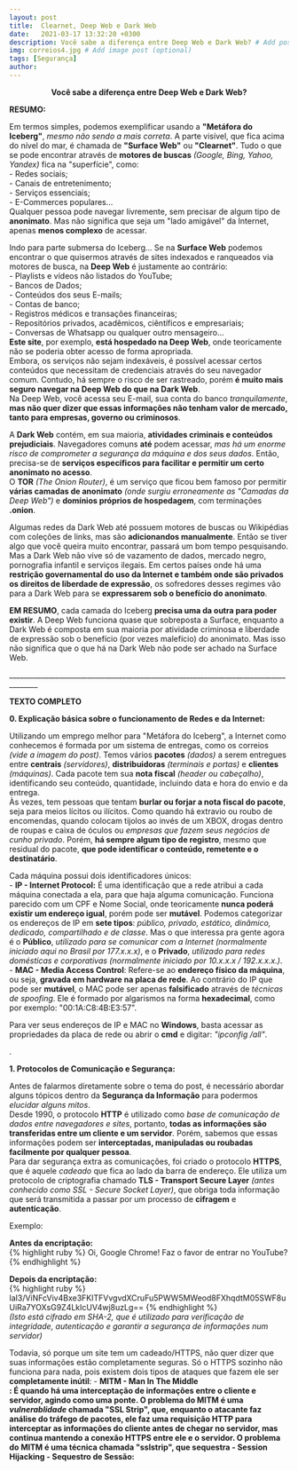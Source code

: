 ```yaml
---
layout: post
title:  Clearnet, Deep Web e Dark Web
date:   2021-03-17 13:32:20 +0300
description: Você sabe a diferença entre Deep Web e Dark Web? # Add post description (optional)
img: correios4.jpg # Add image post (optional)
tags: [Segurança]
author:
---
```

<center><strong>Você sabe a diferença entre Deep Web e Dark Web?</strong></center> 

<p><strong>RESUMO:</strong></p>
<p>Em termos simples, podemos exemplificar usando a <b>"Metáfora do Iceberg"</b>, <i>mesmo não sendo a mais correta</i>. A parte visível, que fica acima do nível do mar, é chamada de <b>"Surface Web"</b> ou <b>"Clearnet"</b>. Tudo o que se pode encontrar através de <b>motores de buscas</b> <i>(Google, Bing, Yahoo, Yandex)</i> fica na "superfície", como:<br>
- Redes sociais;<br>
- Canais de entretenimento;<br> 
- Serviços essenciais;<br>
- E-Commerces populares...<br>
Qualquer pessoa pode navegar livremente, sem precisar de algum tipo de <b>anonimato</b>. Mas não significa que seja um "lado amigável" da Internet, apenas <b>menos complexo</b> de acessar.</p>

<p>Indo para parte submersa do Iceberg... Se na <b>Surface Web</b> podemos encontrar o que quisermos através de sites indexados e ranqueados via motores de busca, na <b>Deep Web</b> é justamente ao contrário:<br>
- Playlists e vídeos não listados do YouTube;<br>
- Bancos de Dados;<br>
- Conteúdos dos seus E-mails;<br> 
- Contas de banco;<br>
- Registros médicos e transações financeiras;<br>
- Repositórios privados, acadêmicos, ciêntíficos e empresariais;<br> 
- Conversas de Whatsapp ou qualquer outro mensageiro...<br>
<b>Este site</b>, por exemplo, <b>está hospedado na Deep Web</b>, onde teoricamente não se poderia obter acesso de forma apropriada.<br>
Embora, os serviços não sejam indexáveis, é possível acessar certos conteúdos que necessitam de credenciais através do seu navegador comum. Contudo, há sempre o risco de ser rastreado, porém <b>é muito mais seguro navegar na Deep Web do que na Dark Web</b>.<br>
Na Deep Web, você acessa seu E-mail, sua conta do banco <i>tranquilamente</i>, <b>mas não quer dizer que essas informações não tenham valor de mercado, tanto para empresas, governo ou criminosos</b>.</p>

<p>A <b>Dark Web</b> contém, em sua maioria, <b>atividades criminais e conteúdos prejudiciais</b>. Navegadores comuns <b>até</b> podem acessar, <i>mas há um enorme risco de comprometer a segurança da máquina e dos seus dados</i>. Então, precisa-se de <b>serviços específicos para facilitar e permitir um certo anonimato no acesso</b>.<br>
O <b>TOR</b> <i>(The Onion Router)</i>, é um serviço que ficou bem famoso por permitir <b>várias camadas de anonimato</b> <i>(onde surgiu erroneamente as "Camadas da Deep Web")</i> e <b>domínios próprios de hospedagem</b>, com terminações <b>.onion</b>.</p>

<p>Algumas redes da Dark Web até possuem motores de buscas ou Wikipédias com coleções de links, mas são <b>adicionandos manualmente</b>. Então se tiver algo que você queira muito encontrar, passará um bom tempo pesquisando.<br>   
Mas a Dark Web não vive só de vazamento de dados, mercado negro, pornografia infantil e serviços ilegais. Em certos países onde há uma <b>restrição governamental do uso da Internet e também onde são privados os direitos de liberdade de expressão</b>, os sofredores desses regimes vão para a Dark Web para se <b>expressarem sob o benefício do anonimato</b>.</p>

<p><b>EM RESUMO</b>, cada camada do Iceberg <b>precisa uma da outra para poder existir</b>. A Deep Web funciona quase que sobreposta a Surface, enquanto a Dark Web é composta em sua maioria por atividade criminosa e liberdade de expressão sob o benefício (por vezes malefício) do anonimato. Mas isso não significa que o que há na Dark Web não pode ser achado na Surface Web.<br>

<p>______________________________________________________________________________________</p>

<p><strong>TEXTO COMPLETO</strong></p>
<p><b>0. Explicação básica sobre o funcionamento de Redes e da Internet:</b></p>
<p> Utilizando um emprego melhor para "Metáfora do Iceberg", a Internet como conhecemos é formada por um sistema de entregas, como os correios <i>(vide a imagem do post)</i>. Temos vários <b>pacotes</b> <i>(dados)</i> a serem entregues entre <b>centrais</b> <i>(servidores)</i>, <b>distribuidoras</b> <i>(terminais e portas)</i> e <b>clientes</b> <i>(máquinas)</i>. Cada pacote tem sua <b>nota fiscal</b> <i>(header ou cabeçalho)</i>, identificando seu conteúdo, quantidade, incluindo data e hora do envio e da entrega.<br>
Às vezes, tem pessoas que tentam <b>burlar ou forjar a nota fiscal do pacote</b>, seja para meios lícitos ou ilícitos. Como quando há extravio ou roubo de encomendas, quando colocam tijolos ao invés de um XBOX, drogas dentro de roupas e caixa de óculos ou <i>empresas que fazem seus negócios de cunho privado</i>. Porém, <b>há sempre algum tipo de registro</b>, mesmo que residual do pacote, <b>que pode identificar o conteúdo, remetente e o destinatário</b>.</p>
<p>Cada máquina possui dois identificadores únicos:<br>
- <b>IP - Internet Protocol:</b> É uma identificação que a rede atribui a cada máquina conectada a ela, para que haja alguma comunicação. Funciona parecido com um CPF e Nome Social</b>, onde teoricamente <b>nunca poderá existir um endereço igual</b>, porém pode ser <b>mutável</b>. Podemos categorizar os endereços de IP em <b>sete tipos</b>: <i>público, privado, estático, dinâmico, dedicado, compartilhado e de classe</i>. Mas o que interessa pra gente agora é o <b>Público</b>, <i>utilizado para se comunicar com a Internet (normalmente iniciado aqui no Brasil por 177.x.x.x)</i>, e o <b>Privado</b>, <i>utilizado para redes domésticas e corporativas (normalmente iniciado por 10.x.x.x / 192.x.x.x.)</i>.<br>
- <b>MAC - Media Access Control</b>: Refere-se ao <b>endereço físico da máquina</b>, ou seja, <b>gravada em hardware na placa de rede</b>. Ao contrário do IP que pode ser <b>mutável</b>, o MAC pode ser apenas <b>falsificado</b> através de <i>técnicas de spoofing</i>. Ele é formado por algarismos na forma <b>hexadecimal</b>, como por exemplo: "00:1A:C8:4B:E3:57".</p>

<p>Para ver seus endereços de IP e MAC no <b>Windows</b>, basta acessar as propriedades da placa de rede ou abrir o <b>cmd</b> e digitar: <i>"ipconfig /all"</i>.</p>
<p>.</p>
<p><b>1. Protocolos de Comunicação e Segurança:</b>
<p>Antes de falarmos diretamente sobre o tema do post, é necessário abordar alguns tópicos dentro da <b>Segurança da Informação</b> para podermos <i>elucidar alguns mitos</i>.<br>
Desde 1990, o protocolo <b>HTTP</b> é utilizado como <i>base de comunicação de dados entre navegadores e sites</i>, portanto, <b>todas as informações são transferidas entre um cliente e um servidor</b>. Porém, sabemos que essas informações podem ser <b>interceptadas, manipuladas ou roubadas facilmente por qualquer pessoa</b>.<br>
Para dar segurança extra as comunicações, foi criado o protocolo <b>HTTPS</b>, que é aquele <i>cadeado</i> que fica ao lado da barra de endereço. Ele utiliza um protocolo de criptografia chamado <b>TLS - Transport Secure Layer</b> <i>(antes conhecido como SSL - Secure Socket Layer)</i>, que obriga toda informação que será transmitida a passar por um processo de <b>cifragem</b> e <b>autenticação</b>.</p>
<p>Exemplo:</p>
<p><b>Antes da encriptação:</b><br>
{% highlight ruby %} Oi, Google Chrome! Faz o favor de entrar no YouTube? {% endhighlight %}
<p><b>Depois da encriptação:</b><br>
{% highlight ruby %}  laI3/ViNFcViv4Bxe3FKITFVvgvdXCruFu5PWW5MWeod8FXhqdtM05SWF8uUiRa7YOXsG9Z4LkIcUV4wj8uzLg== {% endhighlight %}<br>
<i>(Isto está cifrado em SHA-2, que é utilizado para verificação de integridade, autenticação e garantir a segurança de informações num servidor)</i></p>

<p>Todavia, só porque um site tem um cadeado/HTTPS, não quer dizer que suas informações estão completamente seguras. Só o HTTPS sozinho não funciona para nada, pois existem dois tipos de ataques que fazem ele ser <b>completamente inútil</b>:
- <b>MITM - Man In The Middle<br>: É quando há uma interceptação de informações entre o cliente e servidor, agindo como uma ponte. O problema do MITM é uma <i>vulnerablidade</i> chamada <b>"SSL Strip"</b>, que, enquanto o atacante faz análise do tráfego de pacotes, ele faz uma <b>requisição HTTP</b> para interceptar as informações do cliente antes de chegar no servidor, <b>mas continua mantendo a conexão HTTPS entre ele e o servidor</b>. 
O <b>problema</b> do MITM é uma técnica chamada <b>"sslstrip"</b>, que sequestra
- <b>Session Hijacking - Sequestro de Sessão</b>: 





